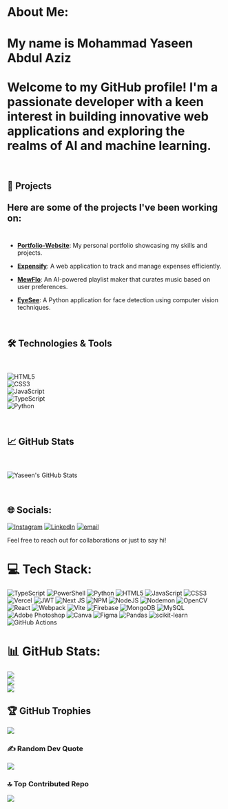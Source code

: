 # About Me:
# My name is Mohammad Yaseen Abdul Aziz<br><br>Welcome to my GitHub profile! I'm a passionate developer with a keen interest in building innovative web applications and exploring the realms of AI and machine learning.<br><br>

## 🚀 Projects<br><br>Here are some of the projects I've been working on:<br><br>

- **[Portfolio-Website](https://github.com/yaseenscodemuseum/Portfolio-Website)**: My personal portfolio showcasing my skills and projects.<br>

- **[Expensify](https://github.com/yaseenscodemuseum/Expensify)**: A web application to track and manage expenses efficiently.<br>

- **[MewFlo](https://github.com/yaseenscodemuseum/MewFlo)**: An AI-powered playlist maker that curates music based on user preferences.<br>

- **[EyeSee](https://github.com/yaseenscodemuseum/EyeSee)**: A Python application for face detection using computer vision techniques.<br>

<br>

## 🛠️ Technologies & Tools<br>

<br>

![HTML5](https://img.shields.io/badge/HTML5-E34F26?style=flat&logo=html5&logoColor=white)<br>![CSS3](https://img.shields.io/badge/CSS3-1572B6?style=flat&logo=css3&logoColor=white)<br>![JavaScript](https://img.shields.io/badge/JavaScript-F7DF1E?style=flat&logo=javascript&logoColor=black)<br>![TypeScript](https://img.shields.io/badge/TypeScript-007ACC?style=flat&logo=typescript&logoColor=white)<br>![Python](https://img.shields.io/badge/Python-3776AB?style=flat&logo=python&logoColor=white)<br>

<br>

## 📈 GitHub Stats<br>

<br>

![Yaseen's GitHub Stats](https://github-readme-stats.vercel.app/api?username=yaseenscodemuseum&show_icons=true&theme=default)<br>

<br>

## 🌐 Socials:
[![Instagram](https://img.shields.io/badge/Instagram-%23E4405F.svg?logo=Instagram&logoColor=white)](https://instagram.com/https://www.instagram.com/yaleftonseen/) [![LinkedIn](https://img.shields.io/badge/LinkedIn-%230077B5.svg?logo=linkedin&logoColor=white)](https://linkedin.com/in/https://www.linkedin.com/in/mohammad-yaseen-abdul-aziz/) [![email](https://img.shields.io/badge/Email-D14836?logo=gmail&logoColor=white)](mailto:yaseenabdulaziz18@gmail.com) <br>

Feel free to reach out for collaborations or just to say hi!

# 💻 Tech Stack:
![TypeScript](https://img.shields.io/badge/typescript-%23007ACC.svg?style=flat&logo=typescript&logoColor=white) ![PowerShell](https://img.shields.io/badge/PowerShell-%235391FE.svg?style=flat&logo=powershell&logoColor=white) ![Python](https://img.shields.io/badge/python-3670A0?style=flat&logo=python&logoColor=ffdd54) ![HTML5](https://img.shields.io/badge/html5-%23E34F26.svg?style=flat&logo=html5&logoColor=white) ![JavaScript](https://img.shields.io/badge/javascript-%23323330.svg?style=flat&logo=javascript&logoColor=%23F7DF1E) ![CSS3](https://img.shields.io/badge/css3-%231572B6.svg?style=flat&logo=css3&logoColor=white) ![Vercel](https://img.shields.io/badge/vercel-%23000000.svg?style=flat&logo=vercel&logoColor=white) ![JWT](https://img.shields.io/badge/JWT-black?style=flat&logo=JSON%20web%20tokens) ![Next JS](https://img.shields.io/badge/Next-black?style=flat&logo=next.js&logoColor=white) ![NPM](https://img.shields.io/badge/NPM-%23CB3837.svg?style=flat&logo=npm&logoColor=white) ![NodeJS](https://img.shields.io/badge/node.js-6DA55F?style=flat&logo=node.js&logoColor=white) ![Nodemon](https://img.shields.io/badge/NODEMON-%23323330.svg?style=flat&logo=nodemon&logoColor=%BBDEAD) ![OpenCV](https://img.shields.io/badge/opencv-%23white.svg?style=flat&logo=opencv&logoColor=white) ![React](https://img.shields.io/badge/react-%2320232a.svg?style=flat&logo=react&logoColor=%2361DAFB) ![Webpack](https://img.shields.io/badge/webpack-%238DD6F9.svg?style=flat&logo=webpack&logoColor=black) ![Vite](https://img.shields.io/badge/vite-%23646CFF.svg?style=flat&logo=vite&logoColor=white) ![Firebase](https://img.shields.io/badge/firebase-a08021?style=flat&logo=firebase&logoColor=ffcd34) ![MongoDB](https://img.shields.io/badge/MongoDB-%234ea94b.svg?style=flat&logo=mongodb&logoColor=white) ![MySQL](https://img.shields.io/badge/mysql-4479A1.svg?style=flat&logo=mysql&logoColor=white) ![Adobe Photoshop](https://img.shields.io/badge/adobe%20photoshop-%2331A8FF.svg?style=flat&logo=adobe%20photoshop&logoColor=white) ![Canva](https://img.shields.io/badge/Canva-%2300C4CC.svg?style=flat&logo=Canva&logoColor=white) ![Figma](https://img.shields.io/badge/figma-%23F24E1E.svg?style=flat&logo=figma&logoColor=white) ![Pandas](https://img.shields.io/badge/pandas-%23150458.svg?style=flat&logo=pandas&logoColor=white) ![scikit-learn](https://img.shields.io/badge/scikit--learn-%23F7931E.svg?style=flat&logo=scikit-learn&logoColor=white) ![GitHub Actions](https://img.shields.io/badge/github%20actions-%232671E5.svg?style=flat&logo=githubactions&logoColor=white)

# 📊 GitHub Stats:
![](https://github-readme-stats.vercel.app/api?username=yaseenscodemuseum&theme=blue_navy&hide_border=false&include_all_commits=true&count_private=false)<br/>
![](https://nirzak-streak-stats.vercel.app/?user=yaseenscodemuseum&theme=blue_navy&hide_border=false)<br/>
![](https://github-readme-stats.vercel.app/api/top-langs/?username=yaseenscodemuseum&theme=blue_navy&hide_border=false&include_all_commits=true&count_private=false&layout=compact)

## 🏆 GitHub Trophies
![](https://github-profile-trophy.vercel.app/?username=yaseenscodemuseum&theme=radical&no-frame=false&no-bg=true&margin-w=4)

### ✍️ Random Dev Quote
![](https://quotes-github-readme.vercel.app/api?type=horizontal&theme=radical)

### 🔝 Top Contributed Repo
![](https://github-contributor-stats.vercel.app/api?username=yaseenscodemuseum&limit=5&theme=dark&combine_all_yearly_contributions=true)

<!-- Proudly created with GPRM ( https://gprm.itsvg.in ) -->

